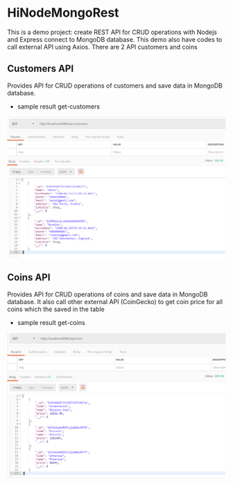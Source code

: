# HiNodeMongoRest
This is a demo project: create REST API for CRUD operations with Nodejs and Express connect to MongoDB database. This demo also have codes to call external API using Axios.
There are 2 API customers and coins

## Customers API
Provides API for CRUD operations of customers and save data in MongoDB database.
* sample result get-customers

![sample result get-customers](/images/sample-result-getCustomers.png)

## Coins API
Provides API for CRUD operations of coins and save data in MongoDB database. It also call other external API (CoinGecko)  to get coin price for all coins which the saved in the table

* sample result get-coins

![sample result get-coins](/images/sample-result-getCoins.png)

